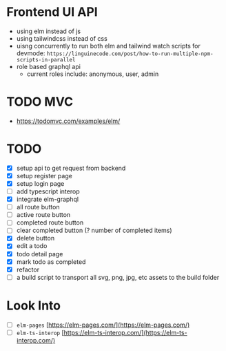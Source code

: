 # Frontend UI API
* using elm instead of js
* using tailwindcss instead of css
* uisng concurrently to run both elm and tailwind watch scripts for devmode: `https://linguinecode.com/post/how-to-run-multiple-npm-scripts-in-parallel`
* role based graphql api 
    * current roles include: anonymous, user, admin
# TODO MVC 
* https://todomvc.com/examples/elm/
# TODO
* [x] setup api to get request from backend 
* [x] setup register page  
* [x] setup login page 
* [ ] add typescript interop
* [x] integrate elm-graphql
* [ ] all route button
* [ ] active route button
* [ ] completed route button
* [ ] clear completed button (? number of completed items)
* [x] delete button
* [x] edit a todo
* [x] todo detail page
* [x] mark todo as completed
* [x] refactor 
* [ ] a build script to transport all svg, png, jpg, etc assets to the build folder
# Look Into
* [ ] `elm-pages` [https://elm-pages.com/](https://elm-pages.com/)
* [ ] `elm-ts-interop` [https://elm-ts-interop.com/](https://elm-ts-interop.com/)
